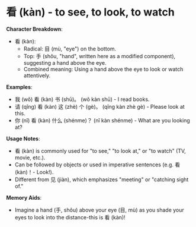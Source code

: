 # **看 (kàn) - to see, to look, to watch**

**Character Breakdown**:  
- 看 (kàn):
  - Radical: 目 (mù, "eye") on the bottom.
  - Top: 手 (shǒu, "hand", written here as a modified component), suggesting a hand above the eye.
  - Combined meaning: Using a hand above the eye to look or watch attentively.

**Examples**:  
- 我 (wǒ) 看 (kàn) 书 (shū)。 (wǒ kàn shū) - I read books.  
- 请 (qǐng) 看 (kàn) 这 (zhè) 个 (gè)。 (qǐng kàn zhè gè) - Please look at this.  
- 你 (nǐ) 看 (kàn) 什么 (shénme)？ (nǐ kàn shénme) - What are you looking at?

**Usage Notes**:  
- 看 (kàn) is commonly used for "to see," "to look at," or "to watch" (TV, movie, etc.).  
- Can be followed by objects or used in imperative sentences (e.g. 看 (kàn)！- Look!).  
- Different from 见 (jiàn), which emphasizes "meeting" or "catching sight of."

**Memory Aids**:  
- Imagine a hand (手, shǒu) above your eye (目, mù) as you shade your eyes to look into the distance-this is 看 (kàn)!